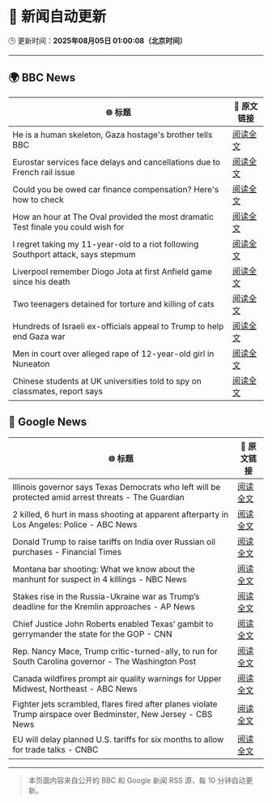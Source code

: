 # 🧠 新闻自动更新

🕒 更新时间：**2025年08月05日 01:00:08（北京时间）**

---

## 🌍 BBC News

| 🌐 标题 | 🔗 原文链接 |
|--------|-------------|
| He is a human skeleton, Gaza hostage's brother tells BBC | [阅读全文](https://www.bbc.com/news/articles/cewyk4ezeedo?at_medium=RSS&at_campaign=rss) |
| Eurostar services face delays and cancellations due to French rail issue | [阅读全文](https://www.bbc.com/news/articles/cq58z7w00vqo?at_medium=RSS&at_campaign=rss) |
| Could you be owed car finance compensation? Here's how to check | [阅读全文](https://www.bbc.com/news/articles/cr4e2d09wdko?at_medium=RSS&at_campaign=rss) |
| How an hour at The Oval provided the most dramatic Test finale you could wish for | [阅读全文](https://www.bbc.com/sport/cricket/articles/crm4j8424epo?at_medium=RSS&at_campaign=rss) |
| I regret taking my 11-year-old to a riot following Southport attack, says stepmum | [阅读全文](https://www.bbc.com/news/articles/c201e9qq9g6o?at_medium=RSS&at_campaign=rss) |
| Liverpool remember Diogo Jota at first Anfield game since his death | [阅读全文](https://www.bbc.com/sport/football/articles/cly64e43ex5o?at_medium=RSS&at_campaign=rss) |
| Two teenagers detained for torture and killing of cats | [阅读全文](https://www.bbc.com/news/articles/crkznr21ly8o?at_medium=RSS&at_campaign=rss) |
| Hundreds of Israeli ex-officials appeal to Trump to help end Gaza war | [阅读全文](https://www.bbc.com/news/articles/crkznje8nz8o?at_medium=RSS&at_campaign=rss) |
| Men in court over alleged rape of 12-year-old girl in Nuneaton | [阅读全文](https://www.bbc.com/news/articles/cy98l9j913vo?at_medium=RSS&at_campaign=rss) |
| Chinese students at UK universities told to spy on classmates, report says | [阅读全文](https://www.bbc.com/news/articles/cyvn308789go?at_medium=RSS&at_campaign=rss) |

## 📰 Google News

| 🌐 标题 | 🔗 原文链接 |
|--------|-------------|
| Illinois governor says Texas Democrats who left will be protected amid arrest threats - The Guardian | [阅读全文](https://news.google.com/rss/articles/CBMijAFBVV95cUxQR2lfVjdqYUZJdEdPVHZFdVdvLTI3S0lOVWNIYTFSbkNJbFFGdndqSVo0UkhzTklvVUtfVXc4Z3p4bS1xSENiaWZvNV9JR0w5T0YwZmZuZ3U5WmpzUjMxaGk4T3RSMmJTYnVVUDZMQldkVF83RmNHS1lycGk2N3NwN0NtQTl0RGRPOGdJbw?oc=5) |
| 2 killed, 6 hurt in mass shooting at apparent afterparty in Los Angeles: Police - ABC News | [阅读全文](https://news.google.com/rss/articles/CBMimgFBVV95cUxOZmRmeHczVWNQY2FwRnMwS295ajBlYjQtOFFnTTAzdzU1OGxsNXFXamcwbS1hVmxOV0x3bFVhdVBrbEVBT3VvaVFSb3hVYkNESllHTkV6UWtJeTlKM1gxdWxPam8tNjJzVUdxWldGLVZ2LWFuSXBVU21HWUlWNUVfU3JjdWR6Q2JEYkRVVG1vS2owNkVfeF80cmxR0gGfAUFVX3lxTE4wakxXWGJ5WWtXY3hDU1E3VjROZm1rLUtrNDBVRk9XM1BwV2JWQzg4UjA3WHpaaEY4QmtqTGI4UzY4cndxcHhnd3NENUtERUJ2Z3pJb3dFQndyUVJxS3dBbklaNGVyQVFNQzV6VmpPLThNMW9adG1JT3hMODJuenIzbldqQkhmZHJoVDVQdFBnTkRielhiZjAxRjVmVERYOA?oc=5) |
| Donald Trump to raise tariffs on India over Russian oil purchases - Financial Times | [阅读全文](https://news.google.com/rss/articles/CBMicEFVX3lxTFA2WHhRMmxiRkVxR3d6Vmp5alNUSGt2X2JBOTktSWY1Z3NqSXRyRHFMSW4zYlAxM2dWTDV6Vk1tMkxTbEs5WTdYWDZzVlhGb21uMEIwb0lVMkIzOWlfSHhNSTdjZGNBSDItX1hRQ004MUI?oc=5) |
| Montana bar shooting: What we know about the manhunt for suspect in 4 killings - NBC News | [阅读全文](https://news.google.com/rss/articles/CBMimAFBVV95cUxQMHkxWDZIOGtsUXYtVkEtODNmbXM4WGc2U1BPR3hVdUZVNGJLQTBGOVlKT0R0dmhjMTFfRVFUWHNnaFVzU0d5RXNaNTVBcWx6TEZVWEF6QU45UDJnakpYclo5c01YbmVzSF8zRngyTjQyN1k2Um5hRUxINlJCc29WcmhkYXhqTHdvQXpyS0o2eE5qQ1FOYXlyM9IBVkFVX3lxTE9BVEFBZlotTnV5ZTh1Z0ExQXRScUo3Nm9jVHJsZnBNMVBnRVU0WFE4LU5saTNxbE11Z19Hc0JOV1dmWEh2OUlnR3dKNGdKdDdMRzM5ZnJn?oc=5) |
| Stakes rise in the Russia-Ukraine war as Trump’s deadline for the Kremlin approaches - AP News | [阅读全文](https://news.google.com/rss/articles/CBMirwFBVV95cUxQenpyY2Z1SWtHR1A3RU5xczJmaEF5bGtNRzUwemNmQXJJdlJmTmJ5ZHQyVFlEQTdHXzJ1MFAtMWp2VUFmOTJ5TWdPTmlCYk11UXI0M2w3MVpQWEt6b19PYnloYVEyQ1U3VFdIMlBLcURIX3VubFZxVFh3ZGUwdm1aY1ZDUHJsbUNva1U0b09kVE5qcUJRcE9RRGtUMVpRM29aR2JqNE1EZHlPWGNPSGdF?oc=5) |
| Chief Justice John Roberts enabled Texas’ gambit to gerrymander the state for the GOP - CNN | [阅读全文](https://news.google.com/rss/articles/CBMif0FVX3lxTE1NVEdEV1JFLXpCWUZjeFBmcmhZN2NVZVhjOS1JZ2hzRHpWSUFFVGNoeGJxekJoVGdtbnhpekFIUjJDVjU1MFQtaWhlRGFfNllmSWtpWU5oNHY3Z25zbFp1Y0pGbnhfS1YzWUhXbTNURWN6QnozVWhYT3liN2dud0nSAYQBQVVfeXFMT3hLa0xNSTdaUDBqYmVhWUIzQi1uYXZaS2JmUzlQRUM5TzV2ZWZ6SWREck5yTjVIb2d1d08tSEtZR0tzT3VETFpPT2JvZ3RiOE9oRmR2d1dUWlN1RW80blZvVmQxM0tmblAxc3MxSVZJbWREWHoybXZIMDhtZUs0WU5wSHND?oc=5) |
| Rep. Nancy Mace, Trump critic-turned-ally, to run for South Carolina governor - The Washington Post | [阅读全文](https://news.google.com/rss/articles/CBMijwFBVV95cUxNNmdyWTVNcnJmM2FRNEttdzRqZzVDOU5FOUZUOHNYanBHa1dwa2k1ZU9TNDV5bGFuaXA5VFBmVGI5UjFFaG5iVC05QnJNazMxcl81U1lJeVBXMzNGT2ViUFVkRTRnU19QVXBOZTVXZ3dKamdYVmdPQWhxUzlaWENMMmU1NEM0UERxM0NzTFQ1aw?oc=5) |
| Canada wildfires prompt air quality warnings for Upper Midwest, Northeast - ABC News | [阅读全文](https://news.google.com/rss/articles/CBMipgFBVV95cUxOVWswMnVIX21Ba1NyQjlyRDFzcUxkRVhMbldCSzJ2V1JOcDEtSkw5b1BFSVJpOENYcW9LSHRCUm1URktzOXF2b3dkS3pJdjNyenZ0eVUwekRuOXc5YjNqQmIwUHFhckhmd2JuOUdkdmlHQXhQY2xBRjFiR1dpbUI2MmpqUF9PQTdxaXA2ajRoV2lHVFI1MmFsVHh0Q0ZTUTJ6TlRRdzlR0gGrAUFVX3lxTE15d3pkVmRUbllLMFUtOXo3NnExVGJURnZaTElPbnEwei12aFo2Qjh2a2xPQmpra2ROTVB2ZXJ4UGIxTWpoVElkY1NydUxoUktiLVgtcFQ3MHhGaTh1VENNWTk2alNramtLVVd1Z1IzRWQtXzJRWDIzcVJqQm92ZjZmQTUtMzV0Sm5qSjJZY0I2ZlJmakNvSVJlcS12WkNyQVZFcTRGSjRCcjkzWQ?oc=5) |
| Fighter jets scrambled, flares fired after planes violate Trump airspace over Bedminster, New Jersey - CBS News | [阅读全文](https://news.google.com/rss/articles/CBMipwFBVV95cUxNS25DOTF4djVzUUU0eTVwU2lSa2tKOE9MNWRyQkN5QlpPQy04RUZ1OEYwcjNmZUpCZXFLUkNCQjNHdVJTb2dpZUN2eGlVZS1ncmlOUTlsVVllNDJsb1owdThHWlMzZW5ST0VobHFIZnp0RU5tMWlVdlJSaWFyb1dLN05nVWE5VE50SHdQUnVSY0pJMTBLZGFzMHpZVGRicjhoSm11QzJvNNIBrAFBVV95cUxPWXVzTllwby1BSk83X3JETlEtbFNLS1d3OVRleHQwd0tiU0ZaeTQ1ZGluUHlqZFJ6V0U5VmtVM1NrR2ZDeHFoeEJJSkRzNHJVcHFNQ2FBdDFfS2RnaFRhYUdsNnFHeFZlVzVrS29WTHFGeV8wWnR5c2pOODVOYmJ2aDJHUUk4RWFubC1hMGpteUJrXzJrTDdDcURmbnlKbEZzbExyeTlhcXdPOWlj?oc=5) |
| EU will delay planned U.S. tariffs for six months to allow for trade talks - CNBC | [阅读全文](https://news.google.com/rss/articles/CBMia0FVX3lxTE5tM1JVT0s1cGRfZnM1QlVwRDBsNUFzQUUzVXVZY3FSMFVsMDNPVE5OMkRZWXJZcFdWRm1WeG9fb3VOZHFIdEp5b3RBaWNWMEF3ZWVCbjlJYlgyVVFVVi1GRGcxS0ZPVEJuRVFz0gFwQVVfeXFMUElPVFFiM3VWVWxBUUpaWDVab2lmWkktamtvY095Ym5xa043UzdCZDBSYm1faVhUMllxTjJvMVJyMWpqMWNjMUFjS2hqbmN5d0hER3ZVanFzN1ZsMzgyX2hoUWc4REtsTk1kbk91UXBBYw?oc=5) |

---
> 本页面内容来自公开的 BBC 和 Google 新闻 RSS 源，每 10 分钟自动更新。